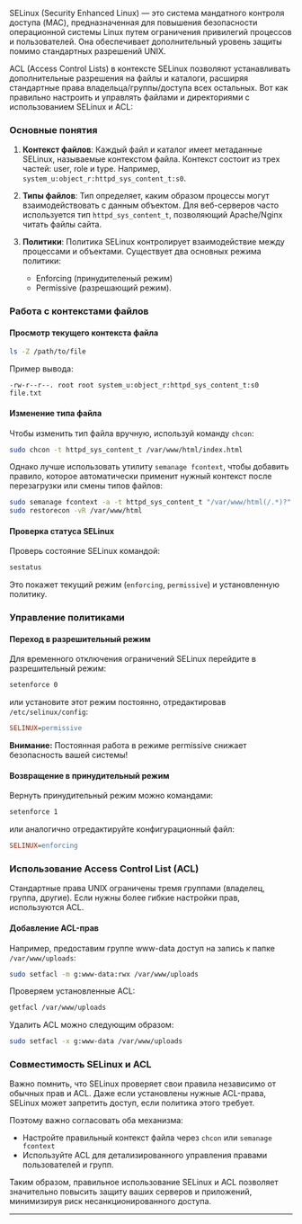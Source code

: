 SELinux (Security Enhanced Linux) — это система мандатного контроля доступа (MAC), предназначенная для повышения безопасности операционной системы Linux путем ограничения привилегий процессов и пользователей. Она обеспечивает дополнительный уровень защиты помимо стандартных разрешений UNIX.

ACL (Access Control Lists) в контексте SELinux позволяют устанавливать дополнительные разрешения на файлы и каталоги, расширяя стандартные права владельца/группы/доступа всех остальных. Вот как правильно настроить и управлять файлами и директориями с использованием SELinux и ACL:

### Основные понятия

1. **Контекст файлов**: Каждый файл и каталог имеет метаданные SELinux, называемые контекстом файла. Контекст состоит из трех частей: user, role и type. Например, `system_u:object_r:httpd_sys_content_t:s0`.
   
2. **Типы файлов**: Тип определяет, каким образом процессы могут взаимодействовать с данным объектом. Для веб-серверов часто используется тип `httpd_sys_content_t`, позволяющий Apache/Nginx читать файлы сайта.

3. **Политики**: Политика SELinux контролирует взаимодействие между процессами и объектами. Существует два основных режима политики:
   - Enforcing (принудителеный режим)
   - Permissive (разрешающий режим).

### Работа с контекстами файлов

#### Просмотр текущего контекста файла
```bash
ls -Z /path/to/file
```
Пример вывода:
```
-rw-r--r--. root root system_u:object_r:httpd_sys_content_t:s0 file.txt
```

#### Изменение типа файла
Чтобы изменить тип файла вручную, используй команду `chcon`:
```bash
sudo chcon -t httpd_sys_content_t /var/www/html/index.html
```

Однако лучше использовать утилиту `semanage fcontext`, чтобы добавить правило, которое автоматически применит нужный контекст после перезагрузки или смены типов файлов:
```bash
sudo semanage fcontext -a -t httpd_sys_content_t "/var/www/html(/.*)?"
sudo restorecon -vR /var/www/html
```

#### Проверка статуса SELinux
Проверь состояние SELinux командой:
```bash
sestatus
```
Это покажет текущий режим (`enforcing`, `permissive`) и установленную политику.

### Управление политиками

#### Переход в разрешительный режим
Для временного отключения ограничений SELinux перейдите в разрешительный режим:
```bash
setenforce 0
```
или установите этот режим постоянно, отредактировав `/etc/selinux/config`:
```ini
SELINUX=permissive
```

**Внимание:** Постоянная работа в режиме permissive снижает безопасность вашей системы!

#### Возвращение в принудительный режим
Вернуть принудительный режим можно командами:
```bash
setenforce 1
```
или аналогично отредактируйте конфигурационный файл:
```ini
SELINUX=enforcing
```

### Использование Access Control List (ACL)

Стандартные права UNIX ограничены тремя группами (владелец, группа, другие). Если нужны более гибкие настройки прав, используются ACL.

#### Добавление ACL-прав
Например, предоставим группе www-data доступ на запись к папке `/var/www/uploads`:
```bash
sudo setfacl -m g:www-data:rwx /var/www/uploads
```

Проверяем установленные ACL:
```bash
getfacl /var/www/uploads
```

Удалить ACL можно следующим образом:
```bash
sudo setfacl -x g:www-data /var/www/uploads
```

### Совместимость SELinux и ACL

Важно помнить, что SELinux проверяет свои правила независимо от обычных прав и ACL. Даже если установлены нужные ACL-права, SELinux может запретить доступ, если политика этого требует.

Поэтому важно согласовать оба механизма:
- Настройте правильный контекст файла через `chcon` или `semanage fcontext`
- Используйте ACL для детализированного управления правами пользователей и групп.

Таким образом, правильное использование SELinux и ACL позволяет значительно повысить защиту ваших серверов и приложений, минимизируя риск несанкционированного доступа.

-----------------------------
